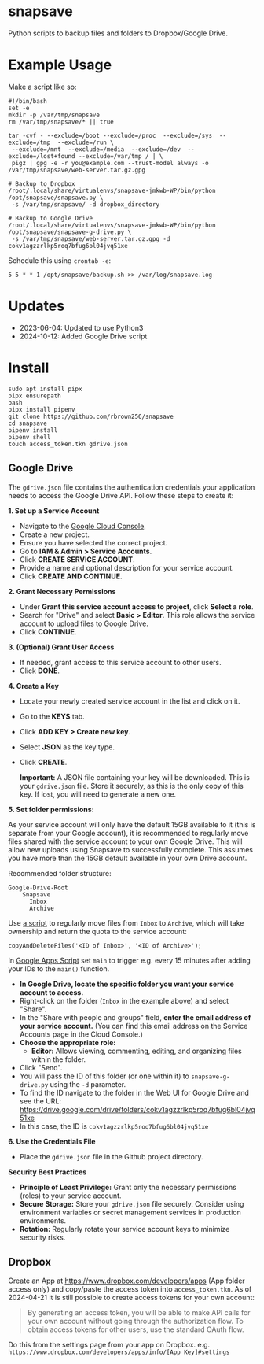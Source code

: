 snapsave
===

Python scripts to backup files and folders to Dropbox/Google Drive.

# Example Usage

Make a script like so:

```
#!/bin/bash
set -e
mkdir -p /var/tmp/snapsave
rm /var/tmp/snapsave/* || true

tar -cvf - --exclude=/boot --exclude=/proc  --exclude=/sys  --exclude=/tmp  --exclude=/run \
 --exclude=/mnt  --exclude=/media  --exclude=/dev  --exclude=/lost+found --exclude=/var/tmp / | \
 pigz | gpg -e -r you@example.com --trust-model always -o /var/tmp/snapsave/web-server.tar.gz.gpg

# Backup to Dropbox
/root/.local/share/virtualenvs/snapsave-jmkwb-WP/bin/python /opt/snapsave/snapsave.py \
 -s /var/tmp/snapsave/ -d dropbox_directory

# Backup to Google Drive
/root/.local/share/virtualenvs/snapsave-jmkwb-WP/bin/python /opt/snapsave/snapsave-g-drive.py \ 
 -s /var/tmp/snapsave/web-server.tar.gz.gpg -d cokv1agzzrlkp5roq7bfug6bl04jvq51xe
```

Schedule this using `crontab -e`:

`5 5 * * 1 /opt/snapsave/backup.sh >> /var/log/snapsave.log`

# Updates

- 2023-06-04: Updated to use Python3
- 2024-10-12: Added Google Drive script

# Install
```
sudo apt install pipx
pipx ensurepath
bash
pipx install pipenv
git clone https://github.com/rbrown256/snapsave
cd snapsave
pipenv install
pipenv shell
touch access_token.tkn gdrive.json
```
## Google Drive

The `gdrive.json` file contains the authentication credentials your application needs to access the Google Drive API. Follow these steps to create it:

**1. Set up a Service Account**

*   Navigate to the [Google Cloud Console](https://console.cloud.google.com/).
*   Create a new project.
*   Ensure you have selected the correct project.
*   Go to **IAM & Admin > Service Accounts**.
*   Click **CREATE SERVICE ACCOUNT**.
*   Provide a name and optional description for your service account.
*   Click **CREATE AND CONTINUE**.

**2. Grant Necessary Permissions**

*   Under **Grant this service account access to project**, click **Select a role**.
*   Search for "Drive" and select **Basic > Editor**. This role allows the service account to upload files to Google Drive.
*   Click **CONTINUE**.

**3. (Optional) Grant User Access**

*   If needed, grant access to this service account to other users. 
*   Click **DONE**.

**4. Create a Key**

*   Locate your newly created service account in the list and click on it.
*   Go to the **KEYS** tab.
*   Click **ADD KEY > Create new key**.
*   Select **JSON** as the key type.
*   Click **CREATE**.

    **Important:** A JSON file containing your key will be downloaded. This is your `gdrive.json` file. Store it securely, as this is the only copy of this key. If lost, you will need to generate a new one.

**5.  Set folder permissions:**

As your service account will only have the default 15GB available to it (this is separate from your Google account), it is recommended to regularly move files shared with the service account to your
own Google Drive. This will allow new uploads using Snapsave to successfully complete. This assumes you have more than the 15GB default available in your own Drive account.

Recommended folder structure:

```
Google-Drive-Root
    Snapsave
      Inbox
      Archive
```

Use [a script](https://gist.github.com/rbrown256/ff5b38058f3e53c59018a9dcbb50e80d) to regularly move files from `Inbox` to `Archive`, which will take ownership and return the quota to the service account:

`copyAndDeleteFiles('<ID of Inbox>', '<ID of Archive>');`

In [Google Apps Script](https://script.google.com/) set `main` to trigger e.g. every 15 minutes after adding your IDs to the `main()` function.

* **In Google Drive, locate the specific folder you want your service account to access.**
* Right-click on the folder (`Inbox` in the example above) and select "Share".
* In the "Share with people and groups" field, **enter the email address of your service account.** (You can find this email address on the Service Accounts page in the Cloud Console.)
* **Choose the appropriate role:**
    * **Editor:**  Allows viewing, commenting, editing, and organizing files within the folder.
* Click "Send".
* You will pass the ID of this folder (or one within it) to `snapsave-g-drive.py` using the `-d` parameter.
* To find the ID navigate to the folder in the Web UI for Google Drive and see the URL: https://drive.google.com/drive/folders/cokv1agzzrlkp5roq7bfug6bl04jvq51xe
* In this case, the ID is `cokv1agzzrlkp5roq7bfug6bl04jvq51xe`

**6. Use the Credentials File**

*   Place the `gdrive.json` file in the Github project directory.

**Security Best Practices**

*   **Principle of Least Privilege:** Grant only the necessary permissions (roles) to your service account.
*   **Secure Storage:** Store your `gdrive.json` file securely. Consider using environment variables or secret management services in production environments.
*   **Rotation:** Regularly rotate your service account keys to minimize security risks.

## Dropbox

Create an App at https://www.dropbox.com/developers/apps (App folder access only) and copy/paste the access token into `access_token.tkn`. As of 2024-04-21 it is still possible to create access tokens for your own account:

> By generating an access token, you will be able to make API calls for your own account without going through the authorization flow. To obtain access tokens for other users, use the standard OAuth flow.

Do this from the settings page from your app on Dropbox. e.g. `https://www.dropbox.com/developers/apps/info/[App Key]#settings`
